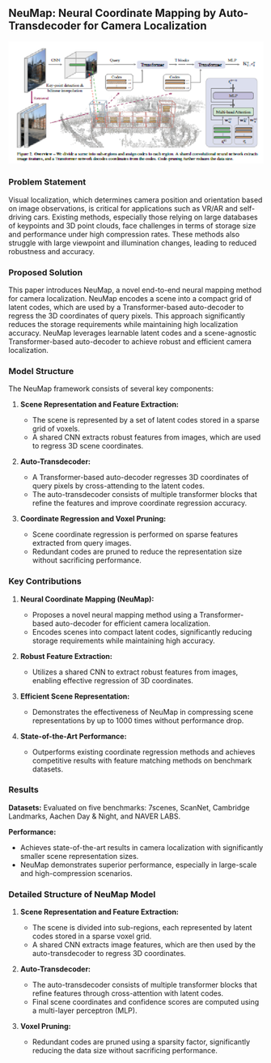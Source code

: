 ## NeuMap: Neural Coordinate Mapping by Auto-Transdecoder for Camera Localization

![MSFA-T Architecture](https://github.com/Husseinhhameed/Transformer-Based-Camera-localization-review/blob/main/images/NeuMap.png)

### Problem Statement
Visual localization, which determines camera position and orientation based on image observations, is critical for applications such as VR/AR and self-driving cars. Existing methods, especially those relying on large databases of keypoints and 3D point clouds, face challenges in terms of storage size and performance under high compression rates. These methods also struggle with large viewpoint and illumination changes, leading to reduced robustness and accuracy.

### Proposed Solution
This paper introduces NeuMap, a novel end-to-end neural mapping method for camera localization. NeuMap encodes a scene into a compact grid of latent codes, which are used by a Transformer-based auto-decoder to regress the 3D coordinates of query pixels. This approach significantly reduces the storage requirements while maintaining high localization accuracy. NeuMap leverages learnable latent codes and a scene-agnostic Transformer-based auto-decoder to achieve robust and efficient camera localization.

### Model Structure
The NeuMap framework consists of several key components:

1. **Scene Representation and Feature Extraction:**
   - The scene is represented by a set of latent codes stored in a sparse grid of voxels.
   - A shared CNN extracts robust features from images, which are used to regress 3D scene coordinates.

2. **Auto-Transdecoder:**
   - A Transformer-based auto-decoder regresses 3D coordinates of query pixels by cross-attending to the latent codes.
   - The auto-transdecoder consists of multiple transformer blocks that refine the features and improve coordinate regression accuracy.

3. **Coordinate Regression and Voxel Pruning:**
   - Scene coordinate regression is performed on sparse features extracted from query images.
   - Redundant codes are pruned to reduce the representation size without sacrificing performance.

### Key Contributions
1. **Neural Coordinate Mapping (NeuMap):**
   - Proposes a novel neural mapping method using a Transformer-based auto-decoder for efficient camera localization.
   - Encodes scenes into compact latent codes, significantly reducing storage requirements while maintaining high accuracy.

2. **Robust Feature Extraction:**
   - Utilizes a shared CNN to extract robust features from images, enabling effective regression of 3D coordinates.

3. **Efficient Scene Representation:**
   - Demonstrates the effectiveness of NeuMap in compressing scene representations by up to 1000 times without performance drop.

4. **State-of-the-Art Performance:**
   - Outperforms existing coordinate regression methods and achieves competitive results with feature matching methods on benchmark datasets.

### Results
**Datasets:** Evaluated on five benchmarks: 7scenes, ScanNet, Cambridge Landmarks, Aachen Day & Night, and NAVER LABS.

**Performance:**
- Achieves state-of-the-art results in camera localization with significantly smaller scene representation sizes.
- NeuMap demonstrates superior performance, especially in large-scale and high-compression scenarios.

### Detailed Structure of NeuMap Model
1. **Scene Representation and Feature Extraction:**
   - The scene is divided into sub-regions, each represented by latent codes stored in a sparse voxel grid.
   - A shared CNN extracts image features, which are then used by the auto-transdecoder to regress 3D coordinates.

2. **Auto-Transdecoder:**
   - The auto-transdecoder consists of multiple transformer blocks that refine features through cross-attention with latent codes.
   - Final scene coordinates and confidence scores are computed using a multi-layer perceptron (MLP).

3. **Voxel Pruning:**
   - Redundant codes are pruned using a sparsity factor, significantly reducing the data size without sacrificing performance.


